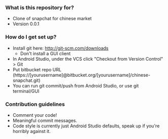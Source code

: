 ### What is this repository for? ###

* Clone of snapchat for chinese market
* Version 0.0.1

### How do I get set up? ###

* Install git here: http://git-scm.com/downloads
    * Don't install a GUI client
* In Android Studio, under the VCS click "Checkout from Version Control" > Git
* Put bitbucket repo URL (https://[yourusername]@bitbucket.org/[yourusername]/chinese-snapchat.git)
* You can run git commit/push from Android Studio, or use git terminal/GUI

### Contribution guidelines ###

* Comment your code!
* Meaningful commit messages.
* Code style is currently just Android Studio defaults, speak up if you're horribly against it.